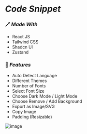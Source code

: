 # _Code Snippet_
### 🪄 _Made With_
- React JS
- Tailwind CSS
- Shadcn UI
- Zustand

### 🔮 _Features_
- Auto Detect Language
- Different Themes
- Number of Fonts
- Select Font Size
- Choose Dark Mode / Light Mode
- Choose Remove / Add Background
- Export as Image/SVG
- Copy Image
- Padding (Resizable)

![image](https://github.com/anupam-kumar-krishnan/Code-Snippet/assets/69143883/7ff6a062-dfad-4331-80a0-36b39e56b424)
